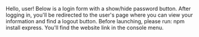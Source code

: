 Hello, user! Below is a login form with a show/hide password button. After logging in, you'll be redirected to the user's page where you can view your information and find a logout button. Before launching, please run: npm install express. You'll find the website link in the console menu.
